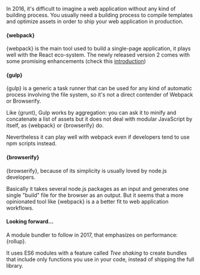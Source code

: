 In 2016, it's difficult to imagine a web application without any kind of building process.
You usually need a building process to compile templates and optimize assets in order to ship your web application in production.

#### {webpack}

{webpack} is the main tool used to build a single-page application, it plays well with the React eco-system. The newly released version 2 comes with some promising enhancements (check this [introduction](https://blog.madewithenvy.com/getting-started-with-webpack-2-ed2b86c68783#.7wyiawc0o))

#### {gulp}

{gulp} is a generic a task runner that can be used for any kind of automatic process involving the file system, so it's not a direct contender of Webpack or Browserify.

Like {grunt}, Gulp works by aggregation: you can ask it to minify and concatenate a list of assets but it does not deal with modular JavaScript by itself, as {webpack} or {browserify} do.

Nevertheless it can play well with webpack even if developers tend to use npm scripts instead.

#### {browserify}

{browserify}, because of its simplicity is usually loved by node.js developers.

Basically it takes several node.js packages as an input and generates one single "build" file for the browser as an output. But it seems that a more opinionated tool like {webpack} is a a better fit to web application workflows.

#### Looking forward...

A module bundler to follow in 2017, that emphasizes on performance: {rollup}.

It uses ES6 modules with a feature called *Tree shaking* to create bundles that include only functions you use in your code, instead of shipping the full library.

